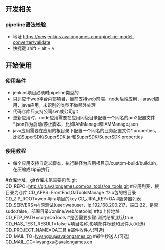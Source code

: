 ## 开发相关

### pipeline语法校验
+ 地址 https://newjenkins.avalongames.com/pipeline-model-converter/validate
+ 快捷键 shift + alt + v

## 开始使用

### 使用条件
+ jenkins项目必须时pipeline类型的
+ 只适应于web平台内部项目，目前支持web前端，node后端应用，laravel应用，java应用，未识别的类型不做额外处理
+ 代码仓库只支持公司svn或公司git
+ 更新应用时，node应用需要在应用同级目录配置一个同名的pm2配置文件*.json作为启动/停止脚本，比如IAMManage和IAMManage.json
+ java应用需要在应用的根目录下配置一个同名的业务配置文件*.properties，比如SuperSDK/SuperSDK.jar和SuperSDK/SuperSDK.properties

### 使用教程
+ 每个应用支持自定义脚本，执行路径为应用根目录/custom-build/build.sh，在压缩成zip前执行

#仓库地址，git仓库末尾需要包含.git
CD_REPO=http://git.avalongames.com/oa_tools/oa_tools.git
#应用列表，根目录为仓库
CD_APPS=FrontEnd,OaToolsManage
#zip包的根目录
CD_ZIP_ROOT=web
#jira项目的key
CD_JIRA_KEY=OA
#服务器列表
CD_SERVERS=内网测试(user:webuser，ip:192.168.200.217，端口:22，是否sudo:false，部署目录:/online/web/oatools)
#ftp上传地址
CD_FTP_PATH=corp/OaTools
#是否需要步骤:测试结果,默认true
CD_HAS_TEST_RESULT=false
#项目名称,影响邮件标题和发件人(可选)
CD_PROJECT_NAME=OA工具
#邮件收件人(可选)
CD_MAIL_TO=lvyangxu@avalongames.cn
#邮件抄送人(可选)
CD_MAIL_CC=lvyangxu@avalongames.cn